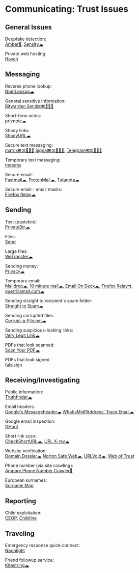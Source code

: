 # Communicating: Trust Issues

## General Issues

Deepfake detection:  
[Amber🍎](https://ambervideo.co/),
[Sensity☁](https://platform.sensity.ai/deepfake-detection)

Private web hosting:  
[Haven](https://havenweb.org/)

## Messaging

Reverse phone lookup:  
[NumLookup☁](https://www.numlookup.com/)

General sensitive information:  
[Bitwarden Send⊞⌘🐧🍎🤖](https://bitwarden.com/products/send/)

Short-term notes:  
[privnote☁](https://privnote.com/)

Shady links:  
[ShadyURL☁](http://shadyurl.com/)

Secure text messaging:  
[matrix⊞⌘🐧🍎🤖](https://matrix.org/)
[Signal⊞⌘🐧🍎🤖](https://signal.org/),
[Telegram⊞⌘🐧🍎🤖](https://telegram.org/)

Temporary text messaging:  
[tmpsms](https://github.com/sdushantha/tmpsms)

Secure email:  
[Fastmail☁](https://www.fastmail.com/),
[ProtonMail☁](https://protonmail.com/),
[Tutanota☁](https://tutanota.com/)

Secure email - email masks:  
[Firefox Relay☁](https://relay.firefox.com)

## Sending

Text (pastebin):  
[PrivateBin☁](https://privatebin.info/)

Files:  
[Send](https://send.vis.ee/)

Large files:  
[WeTransfer☁](https://wetransfer.com/)

Sending money:  
[Privacy☁](https://privacy.com/)

Temporary email:  
[Maildrop☁](https://maildrop.cc/),
[10 minute mail☁](https://10minutemail.com/),
[Email On Deck☁](https://www.emailondeck.com/),
[Firefox Relay⇉](https://relay.firefox.com/accounts/profile/),
[guerrillamail.com☁](https://www.guerrillamail.com/)

Sending straight to recipient's spam folder:  
[Straight to Spam☁](https://straight2spam.xyz/)

Sending corrupted files:  
[Corrupt-a-File.net☁](https://corrupt-a-file.net/)

Sending suspicious-looking links:  
[Very Legit Link☁](https://verylegit.link/)

PDFs that look scanned:  
[Scan Your PDF☁](https://www.scanyourpdf.com/)

PDFs that look signed:  
[falsisign](https://gitlab.com/edouardklein/falsisign)

## Receiving/Investigating

Public information:  
[Truthfinder☁](https://www.truthfinder.com/)

Email headers:  
[Google's Messageheader☁](https://toolbox.googleapps.com/apps/messageheader/)
[WhatIsMyIPAddress' Trace Email☁](https://whatismyipaddress.com/trace-email)

Google email inspection:  
[GHunt](https://github.com/mxrch/GHunt)

Short link scan:  
[CheckShortURL☁](https://checkshorturl.com/),
[URL X-ray☁](https://urlxray.com/)

Website verification:  
[Domain Dossier☁](https://centralops.net/co/DomainDossier.aspx)
[Norton Safe Web☁](https://safeweb.norton.com/),
[URLVoid☁](https://www.urlvoid.com/),
[Web of Trust](https://mywot.com/)

Phone number (via site crawling):  
[Ampare Phone Number Crawler🐧](https://snapcraft.io/amparephonenumbercrawler)

European surnames:  
[Surname Map](https://www.surnamemap.eu/)

## Reporting

Child exploitation:  
[CEOP](https://www.ceop.police.uk/Safety-Centre/),
[Childline](https://www.childline.org.uk/)

## Traveling

Emergency response quick-connect:  
[Noonlight](https://www.noonlight.com/)

Friend followup service:  
[Kitestring☁](https://www.kitestring.io/)
